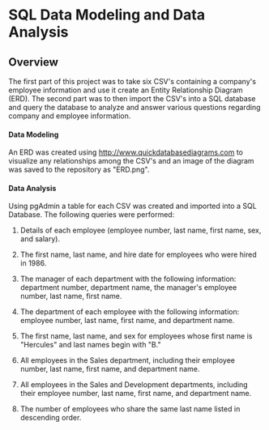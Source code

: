 # SQL Data Modeling and Data Analysis

## Overview

The first part of this project was to take six CSV's containing a company's employee information and use it create an Entity Relationship Diagram (ERD). The second part was to then import the CSV's into a SQL database and query the database to analyze and answer various questions regarding company and employee information. 

#### Data Modeling

An ERD was created using http://www.quickdatabasediagrams.com to visualize any relationships among the CSV's and an image of the diagram was saved to the repository as "ERD.png".

#### Data Analysis

Using pgAdmin a table for each CSV was created and imported into a SQL Database. The following queries were performed:

1. Details of each employee (employee number, last name, first name, sex, and salary).

2. The first name, last name, and hire date for employees who were hired in 1986.

3. The manager of each department with the following information: department number, department name, the manager's employee number, last name, first name.

4. The department of each employee with the following information: employee number, last name, first name, and department name.

5. The first name, last name, and sex for employees whose first name is "Hercules" and last names begin with "B."

6. All employees in the Sales department, including their employee number, last name, first name, and department name.

7. All employees in the Sales and Development departments, including their employee number, last name, first name, and department name.

8. The number of employees who share the same last name listed in descending order.
